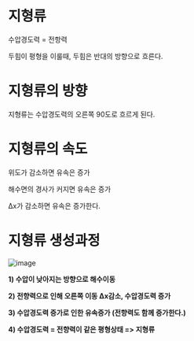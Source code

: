 # 지형류

수압경도력 = 전항력

두힘이 평형을 이룰때, 두힘은 반대의 방향으로 흐른다.


# 지형류의 방향
지형류는 수압경도력의 오른쪽 90도로 흐르게 된다.

# 지형류의 속도

위도가 감소하면 유속은 증가

해수면의 경사가 커지면 유속은 증가

∆x가 감소하면 유속은 증가한다.

# 지형류 생성과정

![image](https://user-images.githubusercontent.com/73323188/124408669-a6916c00-dd81-11eb-96d0-e918b745343f.png)


**1) 수압이 낮아지는 방향으로 해수이동**

**2) 전향력으로 인해 오른쪽 이동 ∆x감소, 수압경도력 증가**

**3) 수압경도력 증가로 인한 유속증가 (전향력도 함께 증가한다.)**

**4) 수압경도력 = 전향력이 같은 평형상태 => 지형류**
